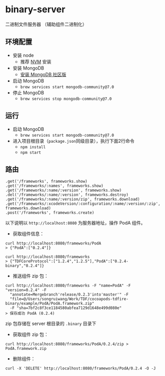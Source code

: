 # binary-server
二进制文件服务器 （辅助组件二进制化）

## 环境配置

- 安装 node
  - 推荐 [NVM](https://github.com/nvm-sh/nvm?tab=readme-ov-file#installing-and-updating) 安装
- 安装 MongoDB
  - [安装 MongoDB 社区版](https://www.mongodb.com/zh-cn/docs/manual/tutorial/install-mongodb-on-os-x/#install-mongodb-community-edition)
- 启动 MongoDB
  - `brew services start mongodb-community@7.0`
- 停止 MongoDB
  - `brew services stop mongodb-community@7.0`

## 运行
- 启动 MongoDB
  - `brew services start mongodb-community@7.0`
- 进入项目根目录（`package.json`同级目录），执行下面2行命令
  - `npm install`
  - `npm start`

## 路由

```node
.get('/frameworks', frameworks.show)
.get('/frameworks/:names', frameworks.show)
.get('/frameworks/:name/:version', frameworks.show)
.del('/frameworks/:name/:version', frameworks.destroy)
.get('/frameworks/:name/:version/zip', frameworks.download)
.get('/frameworks/:xcodeVersion/:configuration/:name/:version/:zip', frameworks.download)
.post('/frameworks', frameworks.create)
```

以下说明以 `http://localhost:8080` 为服务器地址，操作 PodA 组件。

- 获取组件信息：

```
curl http://localhost:8080/frameworks/PodA
> {"PodA":["0.2.4"]}

curl http://localhost:8080/frameworks
> {"TDFCoreProtocol":["1.2.4","1.2.5"],"PodA":["0.2.4-binary","0.2.4"]}
```

- 推送组件 zip 包：

```
curl http://localhost:8080/frameworks -F "name=PodA" -F "version=0.2.4" -F
  "annotate=Mergebranch'release/0.2.3'into'master'" -F
  "file=@/Users/songruiwang/Work/TDF/cocoapods-tdfire-binary/example/PodA/PodA.framework.zip"
  -F "sha=7bf2c8f3ce1184580abfea7129d1648e499d080e"
> 保存成功 PodA (0.2.4)
```

zip 包存储在 server 根目录的 `.binary` 目录下

- 获取组件 zip 包：

```
curl http://localhost:8080/frameworks/PodA/0.2.4/zip > PodA.framework.zip
```

- 删除组件：

```
curl -X 'DELETE' http://localhost:8080/frameworks/PodA/0.2.4 -O -J
```
